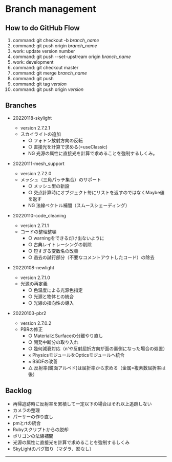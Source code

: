 # Branch management

## How to do GitHub Flow

1. command: git checkout -b _branch_name_
2. command: git push origin _branch_name_
3. work: update version number
4. command: git push --set-upstream origin _branch_name_
5. work: development
6. command: git checkout master
7. command: git merge _branch_name_
8. command: git push
9. command: git tag _version_
10. command: git push origin _version_


## Branches

* 20220118-skylight
    - version 2.7.2.1
    - スカイライトの追加
        - ○ フォトン放射方向の反転
        + ○ 直接光を計算で求める(=useClassic)
        - NG 光源の属性に直接光を計算で求めることを強制するしくみ。

* 20220111-mesh_support
    - version 2.7.2.0
    - メッシュ（三角パッチ集合）のサポート
        - ○ メッシュ型の新設
        - ○ 交点計算時にオブジェクト毎にリストを返すのではなくMaybe値を返す
        - NG 法線ベクトル補間（スムースシェーディング）

* 20220110-code_cleaning
    - version 2.7.1.1
    - コードの整理整頓
        - ○ warningをできるだけ出ないように
        - ○ 古典レイトレーシングの削除
        - ○ 短すぎる変数名の改善
        - ○ 過去の試行部分（不要なコメントアウトしたコード）の除去

* 20220108-newlight
    - version 2.7.1.0
    - 光源の再定義
        - ○ 色温度による光源色指定
        - ○ 光源と物体との統合
        - ○ 光線の指向性の導入

* 20220103-pbr2
    - version 2.7.0.2
    - PBRの修正
        - ○ MaterialとSurfaceの分離やり直し
        - ○ 開発中断分の取り入れ
        - ○ 幾何減衰対応（n'や反射屈折方向が面の裏側になった場合の処置）
        - × PhysicsモジュールをOpticsモジュールへ統合
        - × BSDFの改善
        - △ 反射率(鏡面アルベド)は屈折率から求める（金属=複素数屈折率は後）


## Backlog

- 再帰追跡時に反射率を累積して一定以下の場合はそれ以上追跡しない
- カメラの整理
- パーサーの作り直し
- pmとrtの統合
- Rubyスクリプトからの脱却
- ポリゴンの法線補間
- 光源の属性に直接光を計算で求めることを強制するしくみ
- SkyLightのバグ取り（マダラ、影なし）

---
